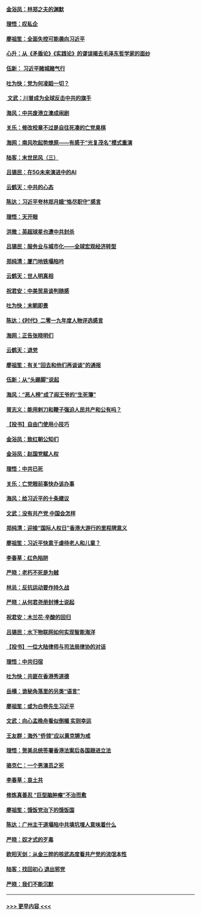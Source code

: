 #### [金浴凤：林郑之夫的渊默](../pages/nsc993/n11737735.md?t=12221611) 
#### [理悟：叹私企](../pages/nsc993/n11737715.md?t=12221611) 
#### [廖祖笙：全面失控可能袭向习近平](../pages/nsc993/n11737704.md?t=12221611) 
#### [心升：从《矛盾论》《实践论》的谬误揭去毛泽东哲学家的面纱](../pages/nsc993/n11736962.md?t=12221611) 
#### [伍新： 习近平赌城赌气行](../pages/nsc993/n11736929.md?t=12221611) 
#### [吐为快：党为何凌蹈一切？](../pages/nsc993/n11736915.md?t=12221611) 
#### [ 文武：川普成为全球反击中共的旗手](../pages/nsc993/n11736882.md?t=12221611) 
#### [海风：中共废港立澳成闹剧](../pages/nsc993/n11735857.md?t=12221611) 
#### [关乐：修改校章不过是自往死凑的亡党臭棋](../pages/nsc993/n11735097.md?t=12221611) 
#### [海网：南风吹起势燎原——有感于“光复茂名”模式重演](../pages/nsc993/n11732308.md?t=12221611) 
#### [陆客：末世民风（三）](../pages/nsc993/n11732211.md?t=12221611) 
#### [吕锡民：在5G未来演进中的AI](../pages/nsc993/n11730010.md?t=12221611) 
#### [云鹤天：中共的心态](../pages/nsc993/n11729906.md?t=12221611) 
#### [陈达：习近平夸林郑月娥“恪尽职守”感言](../pages/nsc993/n11729881.md?t=12221611) 
#### [理悟：天开眼](../pages/nsc993/n11729699.md?t=12221611) 
#### [洪微：英超球星也遭中共封杀](../pages/nsc993/n11727243.md?t=12221611) 
#### [吕锡民：服务业与城市化——全球宏观经济转型](../pages/nsc993/n11725845.md?t=12221611) 
#### [郑纯清：厦门地铁塌陷吟](../pages/nsc993/n11725813.md?t=12221611) 
#### [云鹤天：世人明真相](../pages/nsc993/n11725621.md?t=12221611) 
#### [祝君安：中美贸易谈判随感](../pages/nsc993/n11725609.md?t=12221611) 
#### [吐为快：末朝即景](../pages/nsc993/n11723365.md?t=12221611) 
#### [陈达：《时代》二零一九年度人物评选感言](../pages/nsc993/n11723337.md?t=12221611) 
#### [海网：正告张晓明们](../pages/nsc993/n11723228.md?t=12221611) 
#### [云鹤天：退党](../pages/nsc993/n11723056.md?t=12221611) 
#### [廖祖笙：有关“回去和他们再谈谈”的通报](../pages/nsc993/n11722442.md?t=12221611) 
#### [伍新：从“头踢脚”说起](../pages/nsc993/n11722429.md?t=12221611) 
#### [海风：“恶人榜”成了阎王爷的“生死簿”](../pages/nsc993/n11722272.md?t=12221611) 
#### [胥志义：能用剌刀和鞭子强迫人民共产和公有吗？](../pages/nsc993/n11720569.md?t=12221611) 
#### [【投书】自由门使用小技巧](../pages/nsc993/n11720180.md?t=12221611) 
#### [金浴凤：致红朝公知们](../pages/nsc993/n11720563.md?t=12221611) 
#### [金浴凤：赵国党赋人权](../pages/nsc993/n11720533.md?t=12221611) 
#### [理悟：中共已死](../pages/nsc993/n11720233.md?t=12221611) 
#### [关乐：亡党眼前事快办该办事](../pages/nsc993/n11719160.md?t=12221611) 
#### [海风：给习近平的十条建议](../pages/nsc993/n11717616.md?t=12221611) 
#### [文武：没有共产党 中国会怎样](../pages/nsc993/n11717584.md?t=12221611) 
#### [郑纯清：迎接“国际人权日”香港大游行的里程牌意义](../pages/nsc993/n11717417.md?t=12221611) 
#### [廖祖笙：习近平快意于虐待老人和儿童？](../pages/nsc993/n11715313.md?t=12221611) 
#### [李春草：红色陷阱](../pages/nsc993/n11715029.md?t=12221611) 
#### [严晓：老朽不死是为贼](../pages/nsc993/n11712910.md?t=12221611) 
#### [林忌：反抗运动要作持久战](../pages/nsc993/n11712623.md?t=12221611) 
#### [严晓：从何君尧册封博士说起](../pages/nsc993/n11712465.md?t=12221611) 
#### [祝君安：木兰花·辛酸的回归](../pages/nsc993/n11712381.md?t=12221611) 
#### [吕锡民：水下物联网如何实现智能海洋](../pages/nsc993/n11711158.md?t=12221611) 
#### [【投书】一位大陆律师与司法局律协的对话](../pages/nsc993/n11709675.md?t=12221611) 
#### [理悟：中共归宿](../pages/nsc993/n11710059.md?t=12221611) 
#### [吐为快：共匪在香港秀道德](../pages/nsc993/n11709979.md?t=12221611) 
#### [岳横：诡秘角落里的另类“语言”](../pages/nsc993/n11709792.md?t=12221611) 
#### [廖祖笙：或为白卷先生习近平](../pages/nsc993/n11708330.md?t=12221611) 
#### [文武：向心孟晚舟看似倒楣 实则幸运](../pages/nsc993/n11708236.md?t=12221611) 
#### [王友群：海外“侨领”应以黄克锵为戒](../pages/nsc993/n11706176.md?t=12221611) 
#### [理悟：贺美总统签署香港法案后各国跟进立法](../pages/nsc993/n11706853.md?t=12221611) 
#### [骆克仁：一个男演员之死](../pages/nsc993/n11706677.md?t=12221611) 
#### [李春草：哀土共](../pages/nsc993/n11706255.md?t=12221611) 
#### [修炼真善忍 “巨型脑肿瘤”不治而愈](../pages/nsc993/n11705340.md?t=12221611) 
#### [廖祖笙：饿饭党治下的饿饭国](../pages/nsc993/n11705085.md?t=12221611) 
#### [陈达：广州主干道塌陷中共填坑埋人意味着什么](../pages/nsc993/n11705046.md?t=12221611) 
#### [严晓：奴才式的歹毒](../pages/nsc993/n11704826.md?t=12221611) 
#### [欧阳天剑：从金三胖的核武态度看共产党的流氓本性](../pages/nsc993/n11702238.md?t=12221611) 
#### [陆客：找回初心 退出邪党](../pages/nsc993/n11702213.md?t=12221611) 
#### [严晓：我们不能沉默](../pages/nsc993/n11702110.md?t=12221611) 

----
#### [ >>> 更早内容 <<< ](../indexes/nsc993-earlier.md)

